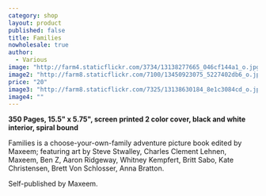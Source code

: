 ```yaml
---
category: shop
layout: product
published: false
title: Families
nowholesale: true
author: 
  - Various
image: "http://farm4.staticflickr.com/3734/13138277665_046cf144a1_o.jpg"
image2: "http://farm8.staticflickr.com/7100/13450923075_5227402db6_o.jpg"
price: "20"
image3: "http://farm8.staticflickr.com/7325/13138630184_8e1c3084cd_o.jpg"
image4: ""
---
```


__350 Pages, 15.5" x 5.75", screen printed 2 color cover, black and white interior,  spiral bound__

Families is a choose-your-own-family adventure picture book edited by Maxeem; featuring art by Steve Stwalley, Charles Clement Lehnen, Maxeem, Ben Z, Aaron Ridgeway, Whitney Kempfert, Britt Sabo, Kate Christensen, Brett Von Schlosser, Anna Bratton.

Self-published by Maxeem.